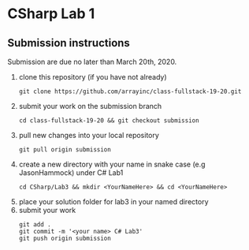 # CSharp Lab 1

## Submission instructions

Submission are due no later than March 20th, 2020.

1. clone this repository (if you have not already)
   ```
   git clone https://github.com/arrayinc/class-fullstack-19-20.git
   ```
2. submit your work on the submission branch
   ```
   cd class-fullstack-19-20 && git checkout submission
   ```
3. pull new changes into your local repository
   ```
   git pull origin submission
   ```
4. create a new directory with your name in snake case (e.g JasonHammock) under C# Lab1
   ```
   cd CSharp/Lab3 && mkdir <YourNameHere> && cd <YourNameHere>
   ```
5. place your solution folder for lab3 in your named directory
6. submit your work
   ```
   git add .
   git commit -m '<your name> C# Lab3'
   git push origin submission
   ```
